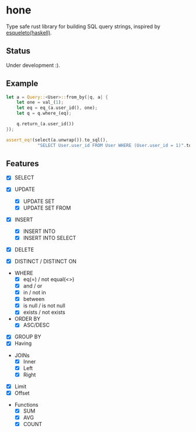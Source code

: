 # hone

Type safe rust library for building SQL query strings, inspired by [esqueleto(haskell)](https://github.com/bitemyapp/esqueleto).

## Status

Under development :).

## Example

```rust
let a = Query::<User>::from_by(|q, a| {
    let one = val_(1);
    let eq = eq_(a.user_id(), one);
    let q = q.where_(eq);

    q.return_(a.user_id())
});

assert_eq!(select(a.unwrap()).to_sql(),
            "SELECT User.user_id FROM User WHERE (User.user_id = 1)".to_string());
```

## Features

- [x] SELECT
- [x] UPDATE
  - [x] UPDATE SET
  - [x] UPDATE SET FROM
- [x] INSERT
  - [x] INSERT INTO
  - [x] INSERT INTO SELECT
- [x] DELETE

- [x] DISTINCT / DISTINCT ON

- WHERE
  - [x] eq(=) / not equal(<>)
  - [x] and / or 
  - [x] in / not in
  - [x] between
  - [x] is null / is not null
  - [x] exists / not exists

- ORDER BY 
  - [x] ASC/DESC

- [x] GROUP BY 
- [x] Having

- JOINs
  - [x] Inner
  - [x] Left
  - [x] Right
  
- [x] Limit
- [x] Offset

- Functions
  - [x] SUM
  - [x] AVG
  - [x] COUNT
